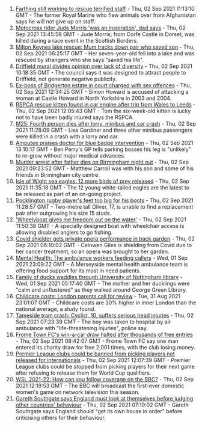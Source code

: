 1. [Farthing still working to rescue terrified staff](https://www.bbc.co.uk/news/uk-england-essex-58420839?at_medium=RSS&at_campaign=KARANGA) - Thu, 02 Sep 2021 11:13:10 GMT - The former Royal Marine who flew animals over from Afghanistan says he will not give up on staff.
2. [Motocross rider Jude Morris 'was an inspiration', dad says](https://www.bbc.co.uk/news/uk-england-dorset-58419632?at_medium=RSS&at_campaign=KARANGA) - Thu, 02 Sep 2021 13:45:59 GMT - Jude Morris, from Corfe Castle in Dorset, was killed during a race event in the Scottish Borders.
3. [Milton Keynes lake rescue: Mum tracks down pair who saved son](https://www.bbc.co.uk/news/uk-england-beds-bucks-herts-58320026?at_medium=RSS&at_campaign=KARANGA) - Thu, 02 Sep 2021 06:25:17 GMT - Her seven-year-old fell into a lake and was rescued by strangers who she says "saved his life".
4. [Driffield mural divides opinion over lack of diversity](https://www.bbc.co.uk/news/uk-england-humber-58419692?at_medium=RSS&at_campaign=KARANGA) - Thu, 02 Sep 2021 10:18:35 GMT - The council says it was designed to attract people to Driffield, not generate negative publicity.
5. [Ex-boss of Bridgerton estate in court charged with sex offences](https://www.bbc.co.uk/news/uk-england-york-north-yorkshire-58422968?at_medium=RSS&at_campaign=KARANGA) - Thu, 02 Sep 2021 12:34:25 GMT - Simon Howard is accused of attacking a woman at Castle Howard in North Yorkshire in 2003 and 2004.
6. [RSPCA rescue kitten found in car engine after trip from Wales to Leeds](https://www.bbc.co.uk/news/uk-england-leeds-58422786?at_medium=RSS&at_campaign=KARANGA) - Thu, 02 Sep 2021 12:05:43 GMT - Tom the six-week-old kitten is lucky not to have been badly injured says the RSPCA.
7. [M25: Fourth person dies after lorry, minibus and car crash](https://www.bbc.co.uk/news/uk-england-essex-58422899?at_medium=RSS&at_campaign=KARANGA) - Thu, 02 Sep 2021 11:28:09 GMT - Lisa Gardiner and three other minibus passengers were killed in a crash with a lorry and car.
8. [Amputee praises doctor for blue badge intervention](https://www.bbc.co.uk/news/uk-england-hereford-worcester-58408501?at_medium=RSS&at_campaign=KARANGA) - Thu, 02 Sep 2021 13:10:17 GMT - Ben Perry's GP tells parking bosses his leg is "unlikely" to re-grow without major medical advances.
9. [Murder arrest after father dies on Birmingham night out](https://www.bbc.co.uk/news/uk-england-birmingham-58420819?at_medium=RSS&at_campaign=KARANGA) - Thu, 02 Sep 2021 09:23:52 GMT - Matthew Carroll was with his son and some of his friends in Birmingham city centre.
10. [Isle of Wight sea eagles: 12 more birds of prey released](https://www.bbc.co.uk/news/uk-england-hampshire-58419639?at_medium=RSS&at_campaign=KARANGA) - Thu, 02 Sep 2021 11:35:18 GMT - The 12 young white-tailed eagles are the latest to be released as part of an on-going project.
11. [Pocklington rugby player's feet too big for his boots](https://www.bbc.co.uk/news/uk-england-humber-58410166?at_medium=RSS&at_campaign=KARANGA) - Thu, 02 Sep 2021 11:28:57 GMT - Two-metre tall Oliver, 17, is unable to find a replacement pair after outgrowing his size 15 studs.
12. ['Wheelyboat gives me freedom out on the water'](https://www.bbc.co.uk/news/uk-england-northamptonshire-58423442?at_medium=RSS&at_campaign=KARANGA) - Thu, 02 Sep 2021 11:50:38 GMT - A specially designed boat with wheelchair access is allowing disabled anglers to go fishing.
13. [Covid shielder gets private opera performance in back garden](https://www.bbc.co.uk/news/uk-england-london-58414445?at_medium=RSS&at_campaign=KARANGA) - Thu, 02 Sep 2021 06:10:02 GMT - Ceinwen Giles is shielding from Covid due to her cancer treatment, so an opera was brought to her garden.
14. [Mental Health: The ambulance workers feeding callers](https://www.bbc.co.uk/news/stories-58412481?at_medium=RSS&at_campaign=KARANGA) - Wed, 01 Sep 2021 23:09:22 GMT - A Merseyside mental health ambulance team is offering food support for its most in need patients.
15. [Family of ducks waddles through University of Nottingham library](https://www.bbc.co.uk/news/uk-england-nottinghamshire-58400193?at_medium=RSS&at_campaign=KARANGA) - Wed, 01 Sep 2021 05:17:40 GMT - The mother and her ducklings were "calm and unflustered" as they walked around George Green Library.
16. [Childcare costs: London parents call for review](https://www.bbc.co.uk/news/uk-england-london-58401337?at_medium=RSS&at_campaign=KARANGA) - Tue, 31 Aug 2021 23:01:07 GMT - Childcare costs are 30% higher in inner London than the national average, a study found.
17. [Tameside tram crash: Cyclist, 10, suffers serious head injuries](https://www.bbc.co.uk/news/uk-england-manchester-58402900?at_medium=RSS&at_campaign=KARANGA) - Thu, 02 Sep 2021 07:23:39 GMT - The boy was taken to hospital by air ambulance with "life-threatening injuries", police say.
18. [Frome Town FC's win-a-car draw halted after thousands of free entries](https://www.bbc.co.uk/news/uk-england-somerset-58413707?at_medium=RSS&at_campaign=KARANGA) - Thu, 02 Sep 2021 08:42:07 GMT - Frome Town FC say one man entered its charity draw for free 2,001 times, with the club losing money.
19. [Premier League clubs could be banned from picking players not released for internationals](https://www.bbc.co.uk/sport/football/58418702?at_medium=RSS&at_campaign=KARANGA) - Thu, 02 Sep 2021 12:07:39 GMT - Premier League clubs could be stopped from picking players for their next game after refusing to release them for World Cup qualifiers.
20. [WSL 2021-22: How can you follow coverage on the BBC?](https://www.bbc.co.uk/sport/football/58421339?at_medium=RSS&at_campaign=KARANGA) - Thu, 02 Sep 2021 12:19:53 GMT - The BBC will broadcast the first-ever domestic women's game on network television this season.
21. [Gareth Southgate says England must look at themselves before judging other countries' behaviour](https://www.bbc.co.uk/sport/football/58418699?at_medium=RSS&at_campaign=KARANGA) - Thu, 02 Sep 2021 07:10:02 GMT - Gareth Southgate says England should "get its own house in order" before criticising others for their behaviour.
